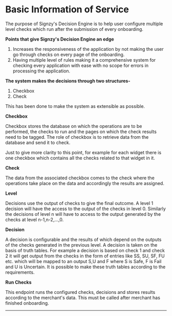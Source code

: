 # Basic Information of Service

The purpose of Signzy's Decision Engine is to help user configure multiple level checks which run after the submission of every onboarding.

**Points that give Signzy's Decision Engine an edge**&#x20;

1. Increases the responsiveness of the application by not making the user go through checks on every page of the onboarding.
2. Having multiple level of rules making it a comprehensive system for checking every application with ease with no scope for errors in processing the application.

**The system makes the decisions through two structures-**

1. Checkbox
2. Check

This has been done to make the system as extensible as possible.

**Checkbox**

Checkbox stores the database on which the operations are to be performed, the checks to run and the pages on which the check results need to be tagged. The role of checkbox is to retrieve data from the database and send it to check.&#x20;

Just to give more clarity to this point, for example for each widget there is one checkbox which contains all the checks related to that widget in it.

**Check**

The data from the associated checkbox comes to the check where the operations take place on the data and accordingly the results are assigned.

**Level**

Decisions use the output of checks to give the final outcome. A level 1 decision will have the access to the output of the checks in level 0. Similarly the decisions of level n will have to access to the output generated by the checks at level n-1,n-2,...,0.

**Decision**

A decision is configurable and the results of which depend on the outputs of the checks generated in the previous level. A decision is taken on the basis of truth tables. For example a decision is based on check 1 and check 2 it will get output from the checks in the form of entries like SS, SU, SF, FU etc. which will be mapped to an output S,U and F  where  S is Safe, F is Fail and U is Uncertain. It is possible to make these truth tables according to the requirements.&#x20;

**Run Checks**

This endpoint runs the configured checks, decisions and stores results according to the merchant's data. This must be called after merchant has finished onboarding.

****
